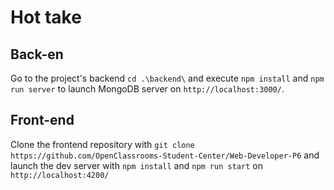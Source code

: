 # Hot take

## Back-en
Go to the project's backend `cd .\backend\` and execute `npm install` and `npm run server` to launch MongoDB server on `http://localhost:3000/`.

## Front-end
Clone the frontend repository with `git clone https://github.com/OpenClassrooms-Student-Center/Web-Developer-P6` and launch the dev server with `npm install` and `npm run start` on `http://localhost:4200/`
